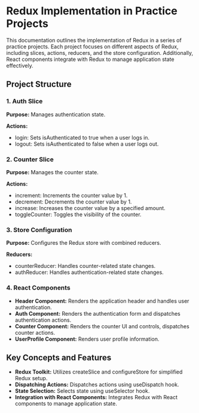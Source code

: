 # Redux Implementation in Practice Projects

This documentation outlines the implementation of Redux in a series of practice projects. Each project focuses on different aspects of Redux, including slices, actions, reducers, and the store configuration. Additionally, React components integrate with Redux to manage application state effectively.

## Project Structure

### 1. Auth Slice

**Purpose:** Manages authentication state.

**Actions:**
- login: Sets isAuthenticated to true when a user logs in.
- logout: Sets isAuthenticated to false when a user logs out.

### 2. Counter Slice

**Purpose:** Manages the counter state.

**Actions:**
- increment: Increments the counter value by 1.
- decrement: Decrements the counter value by 1.
- increase: Increases the counter value by a specified amount.
- toggleCounter: Toggles the visibility of the counter.

### 3. Store Configuration

**Purpose:** Configures the Redux store with combined reducers.

**Reducers:**
- counterReducer: Handles counter-related state changes.
- authReducer: Handles authentication-related state changes.

### 4. React Components

- **Header Component:** Renders the application header and handles user authentication.
- **Auth Component:** Renders the authentication form and dispatches authentication actions.
- **Counter Component:** Renders the counter UI and controls, dispatches counter actions.
- **UserProfile Component:** Renders user profile information.

## Key Concepts and Features

- **Redux Toolkit:** Utilizes createSlice and configureStore for simplified Redux setup.
- **Dispatching Actions:** Dispatches actions using useDispatch hook.
- **State Selection:** Selects state using useSelector hook.
- **Integration with React Components:** Integrates Redux with React components to manage application state.
